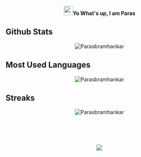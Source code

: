 <p align="center">
<img src="https://media.giphy.com/media/hvRJCLFzcasrR4ia7z/giphy.gif" width="25px"></a><b>Yo What's up, I am Paras</b>
</p>

## Github Stats
<p align="center"><img src="https://github-readme-stats.vercel.app/api?username=Parasbramhankar&show_icons=true&count_private=true&bg_color=00000000&text_color=777" alt="Parasbramhankar"/>
</p>


## Most Used Languages
<p align="center"><img src="https://github-readme-stats.vercel.app/api/top-langs?username=Parasbramhankar&show_icons=true&locale=en&layout=compact" alt="Parasbramhankar" />
  </p>
  
  ## Streaks
<p align="center">
  <img align="center" src="https://github-readme-streak-stats.herokuapp.com/?user=Parasbramhankar&" alt="Parasbramhankar" />
  </p>
  
  <br><br><br>
  <p align="center">
<img src ="https://komarev.com/ghpvc/?username=Parasbramhankar&style=flat-square&color=red">
</p>
